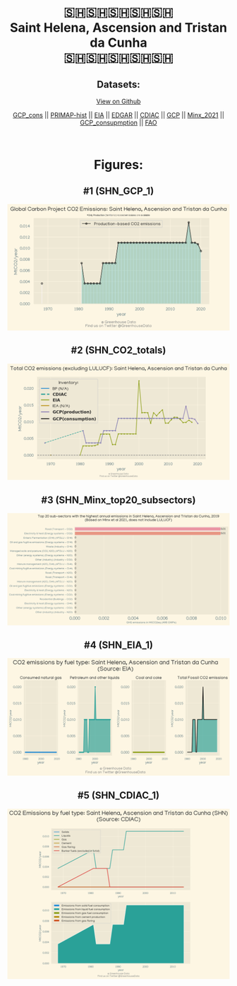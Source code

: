 
<center>
<h1 align="center">
🇸🇭🇸🇭🇸🇭🇸🇭🇸🇭
<br>
Saint Helena, Ascension and Tristan da Cunha
<br>
🇸🇭🇸🇭🇸🇭🇸🇭🇸🇭
</h1>
<h2>Datasets:</h2>
<p><a href="https://github.com/dquintani/Greenhouse-Data/tree/master/country_data/SHN_Saint Helena, Ascension and Tristan da Cunha/data">View on Github</a>
<br></p><p><a href="data/SHN_GCP_cons.csv">GCP_cons</a> || <a href="data/SHN_PRIMAP-hist.csv">PRIMAP-hist</a> || <a href="data/SHN_EIA.csv">EIA</a> || <a href="data/SHN_EDGAR.csv">EDGAR</a> || <a href="data/SHN_CDIAC.csv">CDIAC</a> || <a href="data/SHN_GCP.csv">GCP</a> || <a href="data/SHN_Minx_2021.csv">Minx_2021</a> || <a href="data/SHN_GCP_consupmption.csv">GCP_consupmption</a> || <a href="data/SHN_FAO.csv">FAO</a></p><p><br></p>
<h1>Figures:</h1><h2>#1 (SHN_GCP_1)</h2>
<p><img alt="" src="figures/SHN_GCP_1.png" /></p><h2>#2 (SHN_CO2_totals)</h2>
<p><img alt="" src="figures/SHN_CO2_totals.png" /></p><h2>#3 (SHN_Minx_top20_subsectors)</h2>
<p><img alt="" src="figures/SHN_Minx_top20_subsectors.png" /></p><h2>#4 (SHN_EIA_1)</h2>
<p><img alt="" src="figures/SHN_EIA_1.png" /></p><h2>#5 (SHN_CDIAC_1)</h2>
<p><img alt="" src="figures/SHN_CDIAC_1.png" /></p>